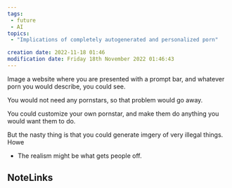 ```yaml
---
tags: 
 - future
 - AI
topics: 
 - "Implications of completely autogenerated and personalized porn"

creation date: 2022-11-18 01:46
modification date: Friday 18th November 2022 01:46:43
---
```


Image a website where you are presented with a prompt bar, and whatever porn you would describe, you could see. 

You would not need any pornstars, so that problem would go away. 

You could customize your own pornstar, and make them do anything you would want them to do. 

But the nasty thing is that you could generate imgery of very illegal things. Howe

* The realism might be what gets people off. 


## NoteLinks
